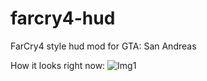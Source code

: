 # farcry4-hud
FarCry4 style hud mod for GTA: San Andreas

How it looks right now:
![Img1](http://i.imgur.com/4Gj35th.jpg)
